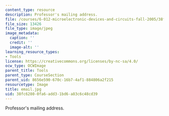 ```yaml
---
content_type: resource
description: Professor's mailing address.
file: /courses/6-012-microelectronic-devices-and-circuits-fall-2005/38fc62800fa6add31bd6a83c6c48cd39_email.jpg
file_size: 13426
file_type: image/jpeg
image_metadata:
  caption: ''
  credit: ''
  image-alt: ''
learning_resource_types:
- Tools
license: https://creativecommons.org/licenses/by-nc-sa/4.0/
ocw_type: OCWImage
parent_title: Tools
parent_type: CourseSection
parent_uid: 8656e590-670c-16b7-4af1-884806a2f215
resourcetype: Image
title: email.jpg
uid: 38fc6280-0fa6-add3-1bd6-a83c6c48cd39
---
```

Professor's mailing address.